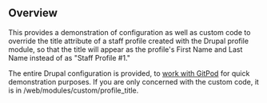 ## Overview

This provides a demonstration of configuration as well as custom code to override the title attribute of a staff profile created with the Drupal profile module, so that the title will appear as the profile's First Name and Last Name instead of as "Staff Profile #1."

The entire Drupal configuration is provided, to [work with GitPod](https://github.com/ryan-l-robinson/Drupal-GitPod) for quick demonstration purposes. If you are only concerned with the custom code, it is in /web/modules/custom/profile_title.
